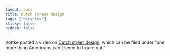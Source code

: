 ```yaml
---
layout: post
title: Dutch street design
tags: ["bicycles"]
sticky: false
hidden: false
---
```


Kottke posted a video on [Dutch street design](https://kottke.org/24/03/how-the-dutch-solved-street-design), which can be filed under "one more thing Americans can't seem to figure out."

